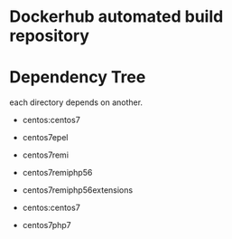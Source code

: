 # Dockerhub automated build repository

# Dependency Tree

each directory depends on another.


* centos:centos7
* centos7epel
 * centos7remi
  * centos7remiphp56
   * centos7remiphp56extensions

* centos:centos7
 * centos7php7
